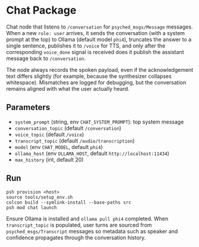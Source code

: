 # Chat Package

Chat node that listens to `/conversation` for `psyched_msgs/Message` messages. When a new `role: user` arrives, it sends the conversation (with a system prompt at the top) to Ollama (default model `phi4`), truncates the answer to a single sentence, publishes it to `/voice` for TTS, and only after the corresponding `voice_done` signal is received does it publish the assistant message back to `/conversation`.

The node always records the spoken payload, even if the acknowledgement text differs slightly (for example, because the synthesizer collapses whitespace). Mismatches are logged for debugging, but the conversation remains aligned with what the user actually heard.

## Parameters
- `system_prompt` (string, env `CHAT_SYSTEM_PROMPT`): top system message
- `conversation_topic` (default `/conversation`)
- `voice_topic` (default `/voice`)
- `transcript_topic` (default `/audio/transcription`)
- `model` (env `CHAT_MODEL`, default `phi4`)
- `ollama_host` (env `OLLAMA_HOST`, default `http://localhost:11434`)
- `max_history` (int, default 20)

## Run
```
psh provision <host>
source tools/setup_env.sh
colcon build --symlink-install --base-paths src
psh mod chat launch
```

Ensure Ollama is installed and `ollama pull phi4` completed. When
`transcript_topic` is populated, user turns are sourced from
`psyched_msgs/Transcript` messages so metadata such as speaker and confidence
propagates through the conversation history.

